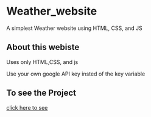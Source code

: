 # Weather_website
A simplest Weather website using HTML, CSS, and JS
## About this webiste
Uses only HTML,CSS, and js

Use your own google API key insted of the key variable

## To see the Project
[click here to see](https://goutam-gb.github.io/Weather_website/)